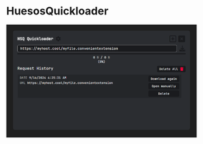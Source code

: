 # HuesosQuickloader

![Super usefull i know](https://github.com/flightlex/HuesosQuickloader/blob/master/Docs/thumbnail.png?raw=true)
